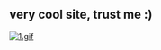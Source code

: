 
## very cool site, trust me :)

[![1.gif](https://i.postimg.cc/hjQxp0WX/1.gif)](https://postimg.cc/wyH7BLBz)
